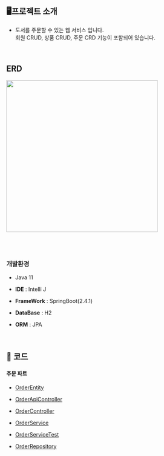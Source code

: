 
## **🖥️**프로젝트 소개

- 도서를 주문할 수 있는 웹 서비스 입니다.
  <br>회원 CRUD, 상품 CRUD, 주문 CRD 기능이 포함되어 있습니다.

<br>

## ERD

  <img width="400" src="https://github.com/CPYJ/OrderApp/assets/89621204/bcbcc9b7-1a19-4d78-bd16-3694d5bfb861">

 
<br> <br> 

### 개발환경

- Java 11

- **IDE** : Intelli J

- **FrameWork** : SpringBoot(2.4.1)

- **DataBase** : H2

- **ORM** : JPA
  
<br> 

## **📌** 코드

#### 주문 파트

- [OrderEntity](jpashop/src/main/java/jpabook/jpashop/domain/Order.java)

- [OrderApiController](jpashop/src/main/java/jpabook/jpashop/api/OrderSimpleApiController.java)
  
- [OrderController](jpashop/src/main/java/jpabook/jpashop/controller/OrderController.java)

- [OrderService](jpashop/src/main/java/jpabook/jpashop/service/OrderService.java)

- [OrderServiceTest](jpashop/src/test/java/jpabook/jpashop/service/OrderServiceTest.java)

- [OrderRepository](jpashop/src/main/java/jpabook/jpashop/repository/OrderRepository.java)




